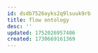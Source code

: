 ```yaml
---
id: dsdb7526oyks2q9lsuuk9rb
title: flow ontology
desc: ''
updated: 1752026957406
created: 1730669161369
---
```

